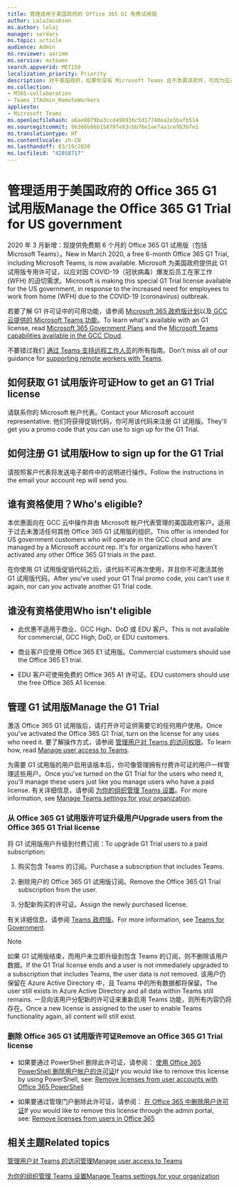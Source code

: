 ```yaml
---
title: 管理适用于美国政府的 Office 365 G1 免费试用版
author: LolaJacobsen
ms.author: lolaj
manager: serdars
ms.topic: article
audience: Admin
ms.reviewer: aarimm
ms.service: msteams
search.appverid: MET150
localization_priority: Priority
description: 对于美国政府，如果你没有 Microsoft Teams 且不急需该软件，可向为应对 COVID-19（冠状病毒）疫情爆发而需要远程工作或在家办公的用户推广 Office 365 G1 试用版。
ms.collection:
- M365-collaboration
- Teams_ITAdmin_RemoteWorkers
appliesto:
- Microsoft Teams
ms.openlocfilehash: a6ae8079ba3ccd498936c5d17740ea2e5bafb514
ms.sourcegitcommit: 86366b66b15870fe83cbb76e1ae7aa1ce9b3bfe1
ms.translationtype: HT
ms.contentlocale: zh-CN
ms.lasthandoff: 03/19/2020
ms.locfileid: "42858717"
---
```

<a name="manage-the-office-365-g1-trial-for-us-government"></a><span data-ttu-id="5e999-103">管理适用于美国政府的 Office 365 G1 试用版</span><span class="sxs-lookup"><span data-stu-id="5e999-103">Manage the Office 365 G1 Trial for US government</span></span> 
==============================

<span data-ttu-id="5e999-104">2020 年 3 月新增：现提供免费期 6 个月的 Office 365 G1 试用版（包括 Microsoft Teams）。</span><span class="sxs-lookup"><span data-stu-id="5e999-104">New in March 2020, a free 6-month Office 365 G1 Trial, including Microsoft Teams, is now available.</span></span> <span data-ttu-id="5e999-105">Microsoft 为美国政府提供此 G1 试用版专用许可证，以应对因 COVID-19（冠状病毒）爆发后员工在家工作 (WFH) 的迫切需求。</span><span class="sxs-lookup"><span data-stu-id="5e999-105">Microsoft is making this special G1 Trial license available for the US government, in response to the increased need for employees to work from home (WFH) due to the COVID-19 (coronavirus) outbreak.</span></span>

<span data-ttu-id="5e999-106">若要了解 G1 许可证中的可用功能，请参阅 [Microsoft 365 政府版计划](https://www.microsoft.com/microsoft-365/government/compare-office-365-government-plans)以及[ GCC 云提供的 Microsoft Teams 功能](plan-for-government-gcc.md)。</span><span class="sxs-lookup"><span data-stu-id="5e999-106">To learn what's available with an G1 license, read [Microsoft 365 Government Plans](https://www.microsoft.com/microsoft-365/government/compare-office-365-government-plans) and the [Microsoft Teams capabilities available in the GCC Cloud](plan-for-government-gcc.md).</span></span>

<span data-ttu-id="5e999-107">不要错过我们 [通过 Teams 支持远程工作人员](support-remote-work-with-teams.md)的所有指南。</span><span class="sxs-lookup"><span data-stu-id="5e999-107">Don't miss all of our guidance for [supporting remote workers with Teams](support-remote-work-with-teams.md).</span></span>

## <a name="how-to-get-an-g1-trial-license"></a><span data-ttu-id="5e999-108">如何获取 G1 试用版许可证</span><span class="sxs-lookup"><span data-stu-id="5e999-108">How to get an G1 Trial license</span></span>

<span data-ttu-id="5e999-109">请联系你的 Microsoft 帐户代表。</span><span class="sxs-lookup"><span data-stu-id="5e999-109">Contact your Microsoft account representative.</span></span> <span data-ttu-id="5e999-110">他们将获得促销代码，你可用该代码来注册 G1 试用版。</span><span class="sxs-lookup"><span data-stu-id="5e999-110">They'll get you a promo code that you can use to sign up for the G1 Trial.</span></span>

## <a name="how-to-sign-up-for-the-g1-trial"></a><span data-ttu-id="5e999-111">如何注册 G1 试用版</span><span class="sxs-lookup"><span data-stu-id="5e999-111">How to sign up for the G1 Trial</span></span>

<span data-ttu-id="5e999-112">请按照客户代表将发送电子邮件中的说明进行操作。</span><span class="sxs-lookup"><span data-stu-id="5e999-112">Follow the instructions in the email your account rep will send you.</span></span>

## <a name="whos-eligible"></a><span data-ttu-id="5e999-113">谁有资格使用？</span><span class="sxs-lookup"><span data-stu-id="5e999-113">Who's eligible?</span></span>

<span data-ttu-id="5e999-114">本优惠面向在 GCC 云中操作并由 Microsoft 帐户代表管理的美国政府客户。适用于过去未激活任何其他 Office 365 G1 试用版的组织。</span><span class="sxs-lookup"><span data-stu-id="5e999-114">This offer is intended for US government customers who will operate in the GCC cloud and are managed by a Microsoft account rep. It's for organizations who haven't activated any other Office 365 G1 trials in the past.</span></span>

<span data-ttu-id="5e999-115">在你使用 G1 试用版促销代码之后，该代码不可再次使用，并且你不可激活其他 G1 试用版代码。</span><span class="sxs-lookup"><span data-stu-id="5e999-115">After you've used your G1 Trial promo code, you can't use it again, nor can you activate another G1 Trial code.</span></span>

## <a name="who-isnt-eligible"></a><span data-ttu-id="5e999-116">谁没有资格使用</span><span class="sxs-lookup"><span data-stu-id="5e999-116">Who isn't eligible</span></span>

  - <span data-ttu-id="5e999-117">此优惠不适用于商业、GCC High、DoD 或 EDU 客户。</span><span class="sxs-lookup"><span data-stu-id="5e999-117">This is not available for commercial, GCC High, DoD, or EDU customers.</span></span>

  - <span data-ttu-id="5e999-118">商业客户应使用 Office 365 E1 试用版。</span><span class="sxs-lookup"><span data-stu-id="5e999-118">Commercial customers should use the Office 365 E1 trial.</span></span>

  - <span data-ttu-id="5e999-119">EDU 客户可使用免费的 Office 365 A1 许可证。</span><span class="sxs-lookup"><span data-stu-id="5e999-119">EDU customers should use the free Office 365 A1 license.</span></span>

## <a name="manage-the-g1-trial"></a><span data-ttu-id="5e999-120">管理 G1 试用版</span><span class="sxs-lookup"><span data-stu-id="5e999-120">Manage the G1 Trial</span></span>

<span data-ttu-id="5e999-121">激活 Office 365 G1 试用版后，请打开许可证供需要它的任何用户使用。</span><span class="sxs-lookup"><span data-stu-id="5e999-121">Once you've activated the Office 365 G1 Trial, turn on the license for any uses who need it.</span></span> <span data-ttu-id="5e999-122">要了解操作方式，请参阅 [管理用户对 Teams 的访问权限](user-access.md#manage-teams-through-the-microsoft-365-admin-center)。</span><span class="sxs-lookup"><span data-stu-id="5e999-122">To learn how, read [Manage user access to Teams](user-access.md#manage-teams-through-the-microsoft-365-admin-center).</span></span>

<span data-ttu-id="5e999-123">为需要 G1 试用版的用户启用该版本后，你可像管理拥有付费许可证的用户一样管理这些用户。</span><span class="sxs-lookup"><span data-stu-id="5e999-123">Once you've turned on the G1 Trial for the users who need it, you'll manage these users just like you manage users who have a paid license.</span></span> <span data-ttu-id="5e999-124">有关详细信息，请参阅 [为你的组织管理 Teams 设置](enable-features-office-365.md)。</span><span class="sxs-lookup"><span data-stu-id="5e999-124">For more information, see [Manage Teams settings for your organization](enable-features-office-365.md).</span></span>

### <a name="upgrade-users-from-the-office-365-g1-trial-license"></a><span data-ttu-id="5e999-125">从 Office 365 G1 试用版许可证升级用户</span><span class="sxs-lookup"><span data-stu-id="5e999-125">Upgrade users from the Office 365 G1 Trial license</span></span>

<span data-ttu-id="5e999-126">将 G1 试用版用户升级到付费订阅：</span><span class="sxs-lookup"><span data-stu-id="5e999-126">To upgrade G1 Trial users to a paid subscription:</span></span>

1.  <span data-ttu-id="5e999-127">购买包含 Teams 的订阅。</span><span class="sxs-lookup"><span data-stu-id="5e999-127">Purchase a subscription that includes Teams.</span></span>

2.  <span data-ttu-id="5e999-128">删除用户的 Office 365 G1 试用版订阅。</span><span class="sxs-lookup"><span data-stu-id="5e999-128">Remove the Office 365 G1 Trial subscription from the user.</span></span>

3.  <span data-ttu-id="5e999-129">分配新购买的许可证。</span><span class="sxs-lookup"><span data-stu-id="5e999-129">Assign the newly purchased license.</span></span>

<span data-ttu-id="5e999-130">有关详细信息，请参阅 [Teams 政府版](expand-teams-across-your-org/teams-for-government-landing-page.md)。</span><span class="sxs-lookup"><span data-stu-id="5e999-130">For more information, see [Teams for Government](expand-teams-across-your-org/teams-for-government-landing-page.md).</span></span>

> [!NOTE]
> <span data-ttu-id="5e999-131">如果 G1 试用版结束，而用户未立即升级到包含 Teams 的订阅，则不删除该用户数据。</span><span class="sxs-lookup"><span data-stu-id="5e999-131">If the G1 Trial license ends and a user is not immediately upgraded to a subscription that includes Teams, the user data is not removed.</span></span> <span data-ttu-id="5e999-132">该用户仍保留在 Azure Active Directory 中，且 Teams 中的所有数据都将保留。</span><span class="sxs-lookup"><span data-stu-id="5e999-132">The user still exists in Azure Active Directory and all data within Teams still remains.</span></span> <span data-ttu-id="5e999-133">一旦向该用户分配新的许可证来重新启用 Teams 功能，则所有内容仍将存在。</span><span class="sxs-lookup"><span data-stu-id="5e999-133">Once a new license is assigned to the user to enable Teams functionality again, all content will still exist.</span></span>
> 
### <a name="remove-an-office-365-g1-trial-license"></a><span data-ttu-id="5e999-134">删除 Office 365 G1 试用版许可证</span><span class="sxs-lookup"><span data-stu-id="5e999-134">Remove an Office 365 G1 Trial license</span></span>

  - <span data-ttu-id="5e999-135">如果要通过 PowerShell 删除此许可证，请参阅： [使用 Office 365 PowerShell 删除用户帐户的许可证](https://docs.microsoft.com/office365/enterprise/powershell/remove-licenses-from-user-accounts-with-office-365-powershell)</span><span class="sxs-lookup"><span data-stu-id="5e999-135">If you would like to remove this license by using PowerShell, see: [Remove licenses from user accounts with Office 365 PowerShell](https://docs.microsoft.com/office365/enterprise/powershell/remove-licenses-from-user-accounts-with-office-365-powershell)</span></span>

  - <span data-ttu-id="5e999-136">如果要通过管理门户删除此许可证，请参阅： [在 Office 365 中删除用户许可证](https://docs.microsoft.com/office365/admin/subscriptions-and-billing/remove-licenses-from-users?view=o365-worldwide)</span><span class="sxs-lookup"><span data-stu-id="5e999-136">If you would like to remove this license through the admin portal, see: [Remove licenses from users in Office 365](https://docs.microsoft.com/office365/admin/subscriptions-and-billing/remove-licenses-from-users?view=o365-worldwide)</span></span>

## <a name="related-topics"></a><span data-ttu-id="5e999-137">相关主题</span><span class="sxs-lookup"><span data-stu-id="5e999-137">Related topics</span></span>

[<span data-ttu-id="5e999-138">管理用户对 Teams 的访问管理</span><span class="sxs-lookup"><span data-stu-id="5e999-138">Manage user access to Teams</span></span>](user-access.md#manage-teams-through-the-microsoft-365-admin-center)

[<span data-ttu-id="5e999-139">为你的组织管理 Teams 设置</span><span class="sxs-lookup"><span data-stu-id="5e999-139">Manage Teams settings for your organization</span></span>](enable-features-office-365.md)


